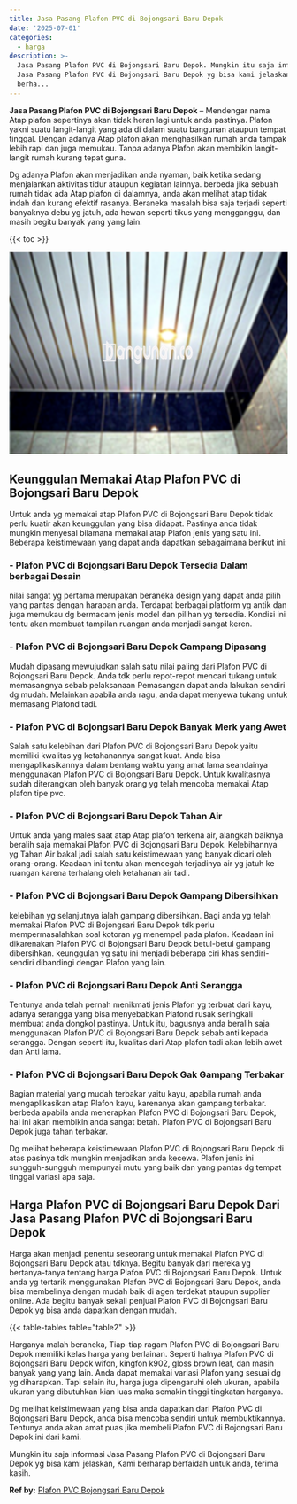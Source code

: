 ```yaml
---
title: Jasa Pasang Plafon PVC di Bojongsari Baru Depok
date: '2025-07-01'
categories:
  - harga
description: >-
  Jasa Pasang Plafon PVC di Bojongsari Baru Depok. Mungkin itu saja informasi
  Jasa Pasang Plafon PVC di Bojongsari Baru Depok yg bisa kami jelaskan, Kami
  berha...
---
```


**Jasa Pasang Plafon PVC di Bojongsari Baru Depok** – Mendengar nama Atap plafon sepertinya akan tidak heran lagi untuk anda pastinya. Plafon yakni suatu langit-langit yang ada di dalam suatu bangunan ataupun tempat tinggal. Dengan adanya Atap plafon akan menghasilkan rumah anda tampak lebih rapi dan juga memukau. Tanpa adanya Plafon akan membikin langit-langit rumah kurang tepat guna.

Dg adanya Plafon akan menjadikan anda nyaman, baik ketika sedang menjalankan aktivitas tidur ataupun kegiatan lainnya. berbeda jika sebuah rumah tidak ada Atap plafon di dalamnya, anda akan melihat atap tidak indah dan kurang efektif rasanya. Beraneka masalah bisa saja terjadi seperti banyaknya debu yg jatuh, ada hewan seperti tikus yang mengganggu, dan masih begitu banyak yang yang lain.

{{< toc >}}

![Jasa Pasang Plafon PVC di Bojongsari Baru Depok](/images/flafond-pvc-murah24.png)

## Keunggulan Memakai Atap Plafon PVC di Bojongsari Baru Depok

Untuk anda yg memakai atap Plafon PVC di Bojongsari Baru Depok tidak perlu kuatir akan keunggulan yang bisa didapat. Pastinya anda tidak mungkin menyesal bilamana memakai atap Plafon jenis yang satu ini. Beberapa keistimewaan yang dapat anda dapatkan sebagaimana berikut ini:

### \- Plafon PVC di Bojongsari Baru Depok Tersedia Dalam berbagai Desain

nilai sangat yg pertama merupakan beraneka design yang dapat anda pilih yang pantas dengan harapan anda. Terdapat berbagai platform yg antik dan juga memukau dg bermacam jenis model dan pilihan yg tersedia. Kondisi ini tentu akan membuat tampilan ruangan anda menjadi sangat keren.

### \- Plafon PVC di Bojongsari Baru Depok Gampang Dipasang

Mudah dipasang mewujudkan salah satu nilai paling dari Plafon PVC di Bojongsari Baru Depok. Anda tdk perlu repot-repot mencari tukang untuk memasangnya sebab pelaksanaan Pemasangan dapat anda lakukan sendiri dg mudah. Melainkan apabila anda ragu, anda dapat menyewa tukang untuk memasang Plafond tadi.

### \- Plafon PVC di Bojongsari Baru Depok Banyak Merk yang Awet

Salah satu kelebihan dari Plafon PVC di Bojongsari Baru Depok yaitu memiliki kwalitas yg ketahanannya sangat kuat. Anda bisa mengaplikasikannya dalam bentang waktu yang amat lama seandainya menggunakan Plafon PVC di Bojongsari Baru Depok. Untuk kwalitasnya sudah diterangkan oleh banyak orang yg telah mencoba memakai Atap plafon tipe pvc.

### \- Plafon PVC di Bojongsari Baru Depok Tahan Air

Untuk anda yang males saat atap Atap plafon terkena air, alangkah baiknya beralih saja memakai Plafon PVC di Bojongsari Baru Depok. Kelebihannya yg Tahan Air bakal jadi salah satu keistimewaan yang banyak dicari oleh orang-orang. Keadaan ini tentu akan mencegah terjadinya air yg jatuh ke ruangan karena terhalang oleh ketahanan air tadi.

### \- Plafon PVC di Bojongsari Baru Depok Gampang Dibersihkan

kelebihan yg selanjutnya ialah gampang dibersihkan. Bagi anda yg telah memakai Plafon PVC di Bojongsari Baru Depok tdk perlu mempermasalahkan soal kotoran yg menempel pada plafon. Keadaan ini dikarenakan Plafon PVC di Bojongsari Baru Depok betul-betul gampang dibersihkan. keunggulan yg satu ini menjadi beberapa ciri khas sendiri-sendiri dibandingi dengan Plafon yang lain.

### \- Plafon PVC di Bojongsari Baru Depok Anti Serangga

Tentunya anda telah pernah menikmati jenis Plafon yg terbuat dari kayu, adanya serangga yang bisa menyebabkan Plafond rusak seringkali membuat anda dongkol pastinya. Untuk itu, bagusnya anda beralih saja menggunakan Plafon PVC di Bojongsari Baru Depok sebab anti kepada serangga. Dengan seperti itu, kualitas dari Atap plafon tadi akan lebih awet dan Anti lama.

### \- Plafon PVC di Bojongsari Baru Depok Gak Gampang Terbakar

Bagian material yang mudah terbakar yaitu kayu, apabila rumah anda mengaplikasikan atap Plafon kayu, karenanya akan gampang terbakar. berbeda apabila anda menerapkan Plafon PVC di Bojongsari Baru Depok, hal ini akan membikin anda sangat betah. Plafon PVC di Bojongsari Baru Depok juga tahan terbakar.

Dg melihat beberapa keistimewaan Plafon PVC di Bojongsari Baru Depok di atas pasinya tdk mungkin menjadikan anda kecewa. Plafon jenis ini sungguh-sungguh mempunyai mutu yang baik dan yang pantas dg tempat tinggal variasi apa saja.

## Harga Plafon PVC di Bojongsari Baru Depok Dari Jasa Pasang Plafon PVC di Bojongsari Baru Depok

Harga akan menjadi penentu seseorang untuk memakai Plafon PVC di Bojongsari Baru Depok atau tdknya. Begitu banyak dari mereka yg bertanya-tanya tentang harga Plafon PVC di Bojongsari Baru Depok. Untuk anda yg tertarik menggunakan Plafon PVC di Bojongsari Baru Depok, anda bisa membelinya dengan mudah baik di agen terdekat ataupun supplier online. Ada begitu banyak sekali penjual Plafon PVC di Bojongsari Baru Depok yg bisa anda dapatkan dengan mudah.

{{< table-tables table="table2" >}}

Harganya malah beraneka, Tiap-tiap ragam Plafon PVC di Bojongsari Baru Depok memiliki kelas harga yang berlainan. Seperti halnya Plafon PVC di Bojongsari Baru Depok wifon, kingfon k902, gloss brown leaf, dan masih banyak yang yang lain. Anda dapat memakai variasi Plafon yang sesuai dg yg diharapkan. Tapi selain itu, harga juga dipengaruhi oleh ukuran, apabila ukuran yang dibutuhkan kian luas maka semakin tinggi tingkatan harganya.

Dg melihat keistimewaan yang bisa anda dapatkan dari Plafon PVC di Bojongsari Baru Depok, anda bisa mencoba sendiri untuk membuktikannya. Tentunya anda akan amat puas jika membeli Plafon PVC di Bojongsari Baru Depok ini dari kami.

Mungkin itu saja informasi Jasa Pasang Plafon PVC di Bojongsari Baru Depok yg bisa kami jelaskan, Kami berharap berfaidah untuk anda, terima kasih.

**Ref by:** [Plafon PVC Bojongsari Baru Depok](https://id.wikipedia.org/wiki/Plafon)
